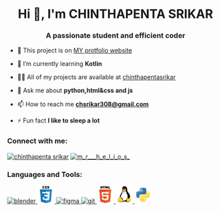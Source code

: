 <h1 align="center">Hi 👋, I'm CHINTHAPENTA SRIKAR</h1>
<h3 align="center">A passionate student and efficient coder</h3>

- 🔭 This project is  on [MY protfolio website](https://chsp.netlify.app/)

- 🌱 I’m currently learning **Kotlin**

- 👨‍💻 All of my projects are available at [chinthapentasrikar]([https://chsp.netlify.app/](https://chinthapentasrikarwebsite.netlify.app/))

- 💬 Ask me about **python,html&css and js**

- 📫 How to reach me **chsrikar308@gmail.com**

- ⚡ Fun fact **I like to sleep a lot**

<h3 align="left">Connect with me:</h3>
<p align="left">
<a href="https://linkedin.com/in/chinthapenta srikar" target="blank"><img align="center" src="https://raw.githubusercontent.com/rahuldkjain/github-profile-readme-generator/master/src/images/icons/Social/linked-in-alt.svg" alt="chinthapenta srikar" height="30" width="40" /></a>
<a href="https://www.instagram.com/mr.wishmaster006/" target="blank"><img align="center" src="https://raw.githubusercontent.com/rahuldkjain/github-profile-readme-generator/master/src/images/icons/Social/instagram.svg" alt="m_r___h_e_l_i_o_s_" height="30" width="40" /></a>
</p>

<h3 align="left">Languages and Tools:</h3>
<p align="left"> <a href="https://www.blender.org/" target="_blank" rel="noreferrer"> <img src="https://download.blender.org/branding/community/blender_community_badge_white.svg" alt="blender" width="40" height="40"/> </a> <a href="https://www.w3schools.com/css/" target="_blank" rel="noreferrer"> <img src="https://raw.githubusercontent.com/devicons/devicon/master/icons/css3/css3-original-wordmark.svg" alt="css3" width="40" height="40"/> </a> <a href="https://www.figma.com/" target="_blank" rel="noreferrer"> <img src="https://www.vectorlogo.zone/logos/figma/figma-icon.svg" alt="figma" width="40" height="40"/> </a> <a href="https://git-scm.com/" target="_blank" rel="noreferrer"> <img src="https://www.vectorlogo.zone/logos/git-scm/git-scm-icon.svg" alt="git" width="40" height="40"/> </a> <a href="https://www.w3.org/html/" target="_blank" rel="noreferrer"> <img src="https://raw.githubusercontent.com/devicons/devicon/master/icons/html5/html5-original-wordmark.svg" alt="html5" width="40" height="40"/> </a> <a href="https://www.linux.org/" target="_blank" rel="noreferrer"> <img src="https://raw.githubusercontent.com/devicons/devicon/master/icons/linux/linux-original.svg" alt="linux" width="40" height="40"/> </a> <a href="https://www.python.org" target="_blank" rel="noreferrer"> <img src="https://raw.githubusercontent.com/devicons/devicon/master/icons/python/python-original.svg" alt="python" width="40" height="40"/> </a> </p>
